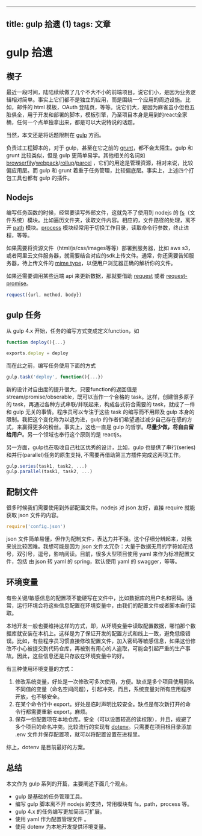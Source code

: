 
---
title: gulp 拾遗 (1)
tags: 文章
---
# gulp 拾遗
## 楔子
最近一段时间，陆陆续续做了几个不大不小的前端项目。说它们小，是因为业务逻辑相对简单。事实上它们都不是独立的应用，而是围绕一个应用的周边设施。比如，邮件的 html 模板，OAuth 登陆页，等等。说它们大，是因为麻雀虽小但也五脏俱全，用于开发和部署的脚本，模板引擎，乃至项目本身是用到的react全家桶，任何一个点单独拿出来，都是可以大说特说的话题。

当然，本文还是将话题限制在 [gulp](https://gulpjs.com/) 方面。

负责过工程脚本的，对于 gulp，甚至在它之前的 [grunt](https://gruntjs.com/)，都不会太陌生。gulp 和 grunt 比较类似，但是 gulp 更简单易学。其他相关的名词如 [browserfily](http://browserify.org/)/[webpack](https://webpack.js.org/)/[rollup](https://rollupjs.org/guide/en)/[parcel](https://parceljs.org/) ，它们的用途是管理资源，相对来说，比较偏应用层。而 gulp 和 grunt 着重于任务管理，比较偏底层。事实上，上述四个打包工具也都有 gulp 的插件。

## Nodejs

编写任务函数的时候，经常要读写外部文件，这就免不了使用到 nodejs 的 [fs](https://nodejs.org/api/fs.html)（文件系统）模块。比如遍历文件夹，读取文件内容。相应的，文件路径的处理，离不开 [path](https://nodejs.org/api/path.html) 模块。[process](https://nodejs.org/api/process.html) 模块经常用于切换工作目录，读取命令行参数，终止进程，等等。 

如果需要将资源文件（html/js/css/images等等）部署到服务器，比如 aws s3，或者阿里云文件服务器，就需要结合对应的sdk上传文件。通常，你还需要告知服务器，待上传文件的 [mime type](https://developer.mozilla.org/en-US/docs/Web/HTTP/Basics_of_HTTP/MIME_types)，以便用户浏览器正确的解析你的文件。

如果还需要调用某些远端 api 来更新数据，那就要借助 [request](https://github.com/request/request) 或者 [request-promise](https://github.com/request/request-promise)。

```javascript
request({url, method, body})
```

## gulp 任务
从 gulp 4.x 开始，任务的编写方式变成定义function，如
```javascript
function deploy(){...}

exports.deploy = deploy
```

而在此之前，编写任务使用下面的方式
```javascript
gulp.task('deploy', function(){...})
```

新的设计对自由度的提升很大，只要function的返回值是stream/promise/obserable，既可以当作一个合格的 task。这样，创建很多原子的 task，再通过各种方式串联/并联起来，构成各式符合需要的 task，就成了一件和 gulp 无关的事情。程序员可以专注于这些 task 的编写而不用顾及 gulp 本身的限制。我把这个变化称为以退为进，gulp 的作者们希望通过减少自己存在感的方式，来赢得更多的粉丝。事实上，这也一直是 gulp 的哲学。**尽量少做，将自由留给用户**。另一个领域也奉行这个原则的是 reactjs。

另一方面，gulp也在吸收自己社区优秀的设计，比如，gulp 也提供了串行(series)和并行(parallel)任务的原生支持, 不需要再借助第三方插件完成这两项工作。
```javascript
gulp.series(task1, task2, ...)
gulp.parallel(task1, task2, ...)
```

## 配制文件
很多时候我们需要使用到外部配置文件。nodejs 对 json 友好，直接 require 就能获取 json 文件的内容。
```javascript
require('config.json')
```
json 文件简单易懂，但作为配制文件，表达力并不强。这个仔细分辨起来，对我来说比较困难。我想可能是因为 json 文件太冗杂：大量于数据无用的字符如花括号，双引号，逗号，影响阅读。目前，很多大型项目使用 yaml 来作为标准配置文件，包括 由 json 转 yaml 的 spring，默认使用 yaml 的 swagger，等等。 

## 环境变量
有些关键/敏感信息的配置项不能硬写在文件中，比如数据库的用户名和密码。通常，运行环境会将这些信息配置在环境变量中，由我们的配置文件或者脚本自行读取。

本地开发一般也要维持这样的方式，即，从环境变量中读取配置数据，哪怕那个数据库就安装在本机上。这样是为了保证开发的配置方式和线上一致，避免低级错误。比如，有些程序员习惯直接修改配置文件，加入密码等敏感信息，如果这份修改不小心被提交到代码仓库，再被别有用心的人盗取，可能会引起严重的生产事故。因此，这些信息还是只存放在环境变量中的好。

有三种使用环境变量的方式：
1. 修改系统变量，好处是一次修改可多次使用，方便。缺点是多个项目使用同名不同值的变量（命名空间问题），引起冲突，而且，系统变量对所有应用程序开放，也不够安全。
2. 在某个命令行中 export。好处是临时声明比较安全。缺点是每次新打开的命令行都需要重新 export，麻烦。
3. 保存一份配置项在本地仓库。安全（可以设置较高的读权限），并且，规避了多个项目的命名冲突。比较流行的实现有 [dotenv](https://github.com/motdotla/dotenv)。只需要在项目根目录添加 .env 文件并保存配置项，就可以将配置设置在进程里。

综上，dotenv 是目前最好的方案。

## 总结
本文作为 gulp 系列的开篇，主要阐述下面几个观点。
* gulp 是基础的任务管理工具。
* 编写 gulp 脚本离不开 nodejs 的支持，常用模块有 fs，path，process 等。
* gulp 4.x 的任务编写更加简洁可扩展。
* 使用 yaml  作为配置管理文件 。
* 使用 dotenv 为本地开发提供环境变量。




